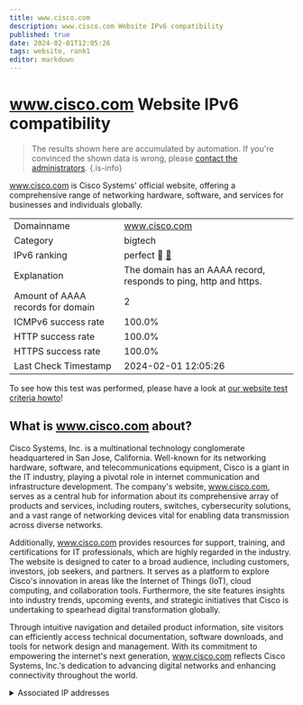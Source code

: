 ```yaml
---
title: www.cisco.com
description: www.cisco.com Website IPv6 compatibility
published: true
date: 2024-02-01T12:05:26
tags: website, rank1
editor: markdown
---
```


# www.cisco.com Website IPv6 compatibility

> The results shown here are accumulated by automation. If you're convinced the shown data is wrong, please [contact the administrators](/howto/chat). 
{.is-info}

www.cisco.com is Cisco Systems' official website, offering a comprehensive range of networking hardware, software, and services for businesses and individuals globally.


|   |   |
| - | - |
| Domainname | www.cisco.com
| Category | bigtech |
| IPv6 ranking | perfect :1st_place_medal: [🔗](/howto/ranking) |
| Explanation | The domain has an AAAA record, responds to ping, http and https. |
| Amount of AAAA records for domain | 2 |
| ICMPv6 success rate | 100.0%|
| HTTP success rate | 100.0% |
| HTTPS success rate | 100.0% |
| Last Check Timestamp | 2024-02-01 12:05:26 |

To see how this test was performed, please have a look at [our website test criteria howto](/howto/testcriteria/website)!


## What is www.cisco.com about?
Cisco Systems, Inc. is a multinational technology conglomerate headquartered in San Jose, California. Well-known for its networking hardware, software, and telecommunications equipment, Cisco is a giant in the IT industry, playing a pivotal role in internet communication and infrastructure development. The company's website, www.cisco.com, serves as a central hub for information about its comprehensive array of products and services, including routers, switches, cybersecurity solutions, and a vast range of networking devices vital for enabling data transmission across diverse networks.

Additionally, www.cisco.com provides resources for support, training, and certifications for IT professionals, which are highly regarded in the industry. The website is designed to cater to a broad audience, including customers, investors, job seekers, and partners. It serves as a platform to explore Cisco's innovation in areas like the Internet of Things (IoT), cloud computing, and collaboration tools. Furthermore, the site features insights into industry trends, upcoming events, and strategic initiatives that Cisco is undertaking to spearhead digital transformation globally.

Through intuitive navigation and detailed product information, site visitors can efficiently access technical documentation, software downloads, and tools for network design and management. With its commitment to empowering the internet's next generation, www.cisco.com reflects Cisco Systems, Inc.'s dedication to advancing digital networks and enhancing connectivity throughout the world.



<details>
<summary>Associated IP addresses</summary>

2a02:26f0:3500:88d::b33

2a02:26f0:3500:893::b33

</details>
